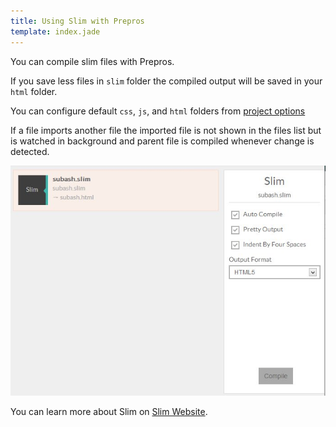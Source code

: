 ```yaml
---
title: Using Slim with Prepros
template: index.jade
---
```


You can compile slim files with Prepros.

If you save less files in `slim` folder the compiled output will be saved in your `html` folder.

You can configure default `css`, `js`, and `html` folders from [project options](projects.html)

If a file imports another file the imported file is not shown in the files list but is watched in background and parent file is compiled whenever change is detected.

![Slim](img/slim/slim.jpg)


You can learn more about Slim on [Slim Website](http://slim-lang.com).